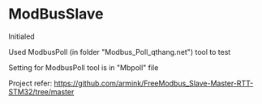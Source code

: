 # ModBusSlave

Initialed

Used ModbusPoll (in folder "Modbus_Poll_qthang.net") tool to test 

Setting for ModbusPoll tool is in "Mbpoll" file


Project refer: https://github.com/armink/FreeModbus_Slave-Master-RTT-STM32/tree/master

